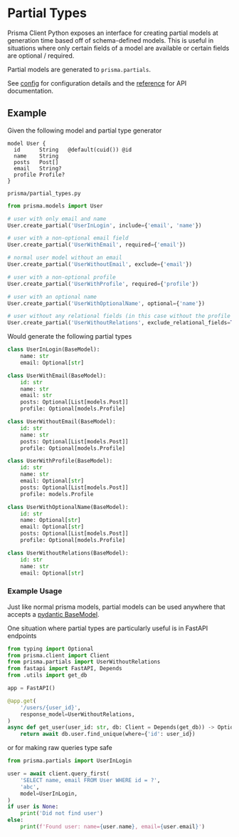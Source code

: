 # Partial Types

Prisma Client Python exposes an interface for creating partial models at generation time based off of schema-defined models.
This is useful in situations where only certain fields of a model are available or certain fields are optional / required.

Partial models are generated to `prisma.partials`.

See [config](../reference/config.md#partial-type-generator) for configuration details and the [reference](../reference/partials.md) for API documentation.

## Example

Given the following model and partial type generator

```prisma
model User {
  id      String   @default(cuid()) @id
  name    String
  posts   Post[]
  email   String?
  profile Profile?
}
```

`prisma/partial_types.py`
```py
from prisma.models import User

# user with only email and name
User.create_partial('UserInLogin', include={'email', 'name'})

# user with a non-optional email field
User.create_partial('UserWithEmail', required={'email'})

# normal user model without an email
User.create_partial('UserWithoutEmail', exclude={'email'})

# user with a non-optional profile
User.create_partial('UserWithProfile', required={'profile'})

# user with an optional name
User.create_partial('UserWithOptionalName', optional={'name'})

# user without any relational fields (in this case without the profile and posts fields)
User.create_partial('UserWithoutRelations', exclude_relational_fields=True)
```
Would generate the following partial types
```py
class UserInLogin(BaseModel):
    name: str
    email: Optional[str]

class UserWithEmail(BaseModel):
    id: str
    name: str
    email: str
    posts: Optional[List[models.Post]]
    profile: Optional[models.Profile]

class UserWithoutEmail(BaseModel):
    id: str
    name: str
    posts: Optional[List[models.Post]]
    profile: Optional[models.Profile]

class UserWithProfile(BaseModel):
    id: str
    name: str
    email: Optional[str]
    posts: Optional[List[models.Post]]
    profile: models.Profile

class UserWithOptionalName(BaseModel):
    id: str
    name: Optional[str]
    email: Optional[str]
    posts: Optional[List[models.Post]]
    profile: Optional[models.Profile]

class UserWithoutRelations(BaseModel):
    id: str
    name: str
    email: Optional[str]
```

### Example Usage

Just like normal prisma models, partial models can be used anywhere that accepts a [pydantic BaseModel](https://pydantic-docs.helpmanual.io/usage/models).

One situation where partial types are particularly useful is in FastAPI endpoints

```py
from typing import Optional
from prisma.client import Client
from prisma.partials import UserWithoutRelations
from fastapi import FastAPI, Depends
from .utils import get_db

app = FastAPI()

@app.get(
    '/users/{user_id}',
    response_model=UserWithoutRelations,
)
async def get_user(user_id: str, db: Client = Depends(get_db)) -> Optional[User]:
    return await db.user.find_unique(where={'id': user_id})
```

or for making raw queries type safe

```py
from prisma.partials import UserInLogin

user = await client.query_first(
    'SELECT name, email FROM User WHERE id = ?',
    'abc',
    model=UserInLogin,
)
if user is None:
    print('Did not find user')
else:
    print(f'Found user: name={user.name}, email={user.email}')
```
